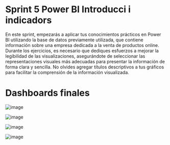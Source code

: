 # Sprint 5 Power BI Introducci i indicadors

En este sprint, empezarás a aplicar tus conocimientos prácticos en Power BI utilizando la base de datos previamente utilizada, que contiene información sobre una empresa dedicada a la venta de productos online. Durante los ejercicios, es necesario que dediques esfuerzos a mejorar la legibilidad de las visualizaciones, asegurándote de seleccionar las representaciones visuales más adecuadas para presentar la información de forma clara y sencilla. No olvides agregar títulos descriptivos a tus gráficos para facilitar la comprensión de la información visualizada.

# Dashboards finales

![image](https://github.com/user-attachments/assets/76b42ee9-e60a-403d-a0c2-a7dbbe1fd770)

![image](https://github.com/user-attachments/assets/50d37489-419b-410b-b93f-b92e5e1f2d70)

![image](https://github.com/user-attachments/assets/181a99e8-8977-40a8-866b-28188b4ae1af)

![image](https://github.com/user-attachments/assets/b5248ddb-8c4c-414a-863c-d4cf4eea1bc0)



